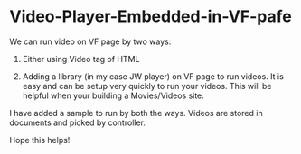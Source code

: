 # Video-Player-Embedded-in-VF-pafe

We can run video on VF page by two ways:

1. Either using Video tag of HTML

2. Adding a library (in my case JW player) on VF page to run videos. It is easy and can be setup very quickly to run your videos. This will be helpful when your building a Movies/Videos site.

I have added a sample to run by both the ways. Videos are stored in documents and picked by controller.

Hope this helps!
